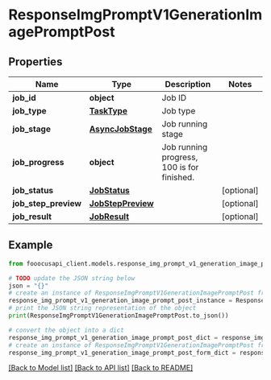 # ResponseImgPromptV1GenerationImagePromptPost


## Properties

Name | Type | Description | Notes
------------ | ------------- | ------------- | -------------
**job_id** | **object** | Job ID | 
**job_type** | [**TaskType**](TaskType.md) | Job type | 
**job_stage** | [**AsyncJobStage**](AsyncJobStage.md) | Job running stage | 
**job_progress** | **object** | Job running progress, 100 is for finished. | 
**job_status** | [**JobStatus**](JobStatus.md) |  | [optional] 
**job_step_preview** | [**JobStepPreview**](JobStepPreview.md) |  | [optional] 
**job_result** | [**JobResult**](JobResult.md) |  | [optional] 

## Example

```python
from fooocusapi_client.models.response_img_prompt_v1_generation_image_prompt_post import ResponseImgPromptV1GenerationImagePromptPost

# TODO update the JSON string below
json = "{}"
# create an instance of ResponseImgPromptV1GenerationImagePromptPost from a JSON string
response_img_prompt_v1_generation_image_prompt_post_instance = ResponseImgPromptV1GenerationImagePromptPost.from_json(json)
# print the JSON string representation of the object
print(ResponseImgPromptV1GenerationImagePromptPost.to_json())

# convert the object into a dict
response_img_prompt_v1_generation_image_prompt_post_dict = response_img_prompt_v1_generation_image_prompt_post_instance.to_dict()
# create an instance of ResponseImgPromptV1GenerationImagePromptPost from a dict
response_img_prompt_v1_generation_image_prompt_post_form_dict = response_img_prompt_v1_generation_image_prompt_post.from_dict(response_img_prompt_v1_generation_image_prompt_post_dict)
```
[[Back to Model list]](../README.md#documentation-for-models) [[Back to API list]](../README.md#documentation-for-api-endpoints) [[Back to README]](../README.md)


